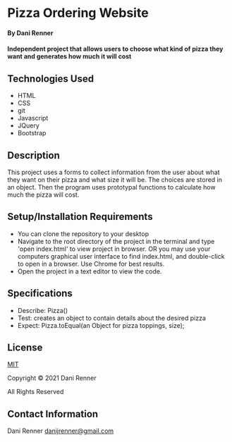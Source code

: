 # Pizza Ordering Website

#### By Dani Renner
#### Independent project that allows users to choose what kind of pizza they want and generates how much it will cost


## Technologies Used

* HTML
* CSS
* git
* Javascript
* JQuery
* Bootstrap

## Description

This project uses a forms to collect information from the user about what they want on their pizza and what size it will be. The choices are stored in an object. Then the program uses prototypal functions to calculate how much the pizza will cost.

## Setup/Installation Requirements

* You can clone the repository to your desktop
* Navigate to the root directory of the project in the terminal and type 'open index.html' to view project in browser. OR you may use your computers graphical user interface to find index.html, and double-click to open in a browser. Use Chrome for best results.
* Open the project in a text editor to view the code.

## Specifications

* Describe: Pizza()
* Test: creates an object to contain details about the desired pizza
* Expect: Pizza.toEqual(an Object for pizza toppings, size);

## License

[MIT](https://opensource.org/licenses/MIT)

Copyright © 2021 Dani Renner

All Rights Reserved

## Contact Information

Dani Renner danijrenner@gmail.com